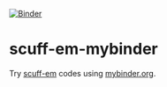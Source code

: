 [![Binder](http://mybinder.org/badge.svg)](http://mybinder.org/repo/jfeist/scuff-em-mybinder)

# scuff-em-mybinder
Try [scuff-em](http://homerreid.github.io/scuff-em-documentation/) codes using [mybinder.org](http://mybinder.org).
